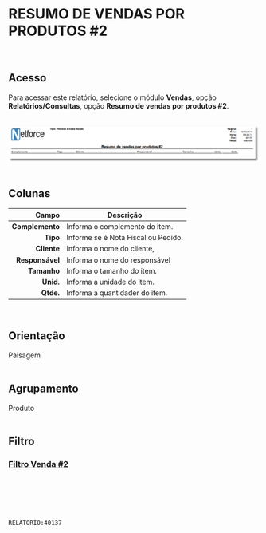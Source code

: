 # RESUMO DE VENDAS POR PRODUTOS #2
<br>

## Acesso
Para acessar este relatório, selecione o módulo **Vendas**, opção **Relatórios/Consultas**, opção **Resumo de vendas por produtos #2**.
<br>
<br>

![40137](https://raw.githubusercontent.com/netforcews/docs-erp/master/relatorios/imagens/40137.png)
<br>
<br>

## Colunas
Campo | Descrição
--:|---
**Complemento** | Informa o complemento do item.
**Tipo** | Informe se é Nota Fiscal ou Pedido.
**Cliente** | Informa o nome do cliente,
**Responsável** | Informa o nome do responsável
**Tamanho** | Informa o tamanho do item.
**Unid.** | Informa a unidade do item.
**Qtde.** | Informa a quantidader do item.
<br>

## Orientação
Paisagem   
<br>

## Agrupamento
Produto   
<br>

## Filtro
### [Filtro Venda #2](/geral/filtro-venda-2.md)
<br>
<br>
<br>
<br>

```RELATORIO:40137```
